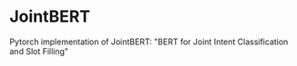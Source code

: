 # JointBERT
Pytorch implementation of JointBERT: "BERT for Joint Intent Classification and Slot Filling"
